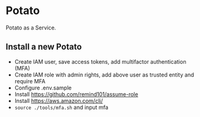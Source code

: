 # Potato

Potato as a Service.

## Install a new Potato

* Create IAM user, save access tokens, add multifactor authentication (MFA)
* Create IAM role with admin rights, add above user as trusted entity and require MFA
* Configure .env.sample
* Install https://github.com/remind101/assume-role
* Install https://aws.amazon.com/cli/
* `source ./tools/mfa.sh` and input mfa

